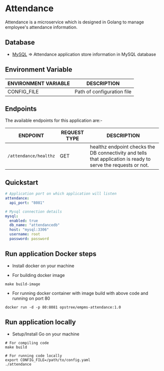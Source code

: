 # Attendance

Attendance is a microservice which is designed in Golang to manage employee's attendance information.

## Database

- [MySQL](../mysql) => Attendance application store information in MySQL database

## Environment Variable

|**ENVIRONMENT VARIABLE**|**DESCRIPTION**|
|------------------------|---------------|
| CONFIG_FILE | Path of configuration file |

## Endpoints

The available endpoints for this application are:-

|**ENDPOINT**|**REQUEST TYPE**|**DESCRIPTION**|
|------------|----------------|---------------|
| `/attendance/healthz` | GET | healthz endpoint checks the DB connectivity and tells that application is ready to serve the requests or not. |

## Quickstart

```yaml
# Application port on which application will listen
attendance:
  api_port: "8081"

# Mysql connection details
mysql:
  enabled: true
  db_name: "attendancedb"
  host: "mysql:3306"
  username: root
  password: password
```

## Run application Docker steps

- Install docker on your machine

- For building docker image
```shell
make build-image
```

- For running docker container with image build with above code and running on port 80
```shell
docker run -d -p 80:8081 opstree/empms-attendance:1.0
```

## Run application locally

- Setup/Install Go on your machine

```shell
# For compiling code
make build
```

```shell
# For running code locally
export CONFIG_FILE=/path/to/config.yaml
./attendance
```
